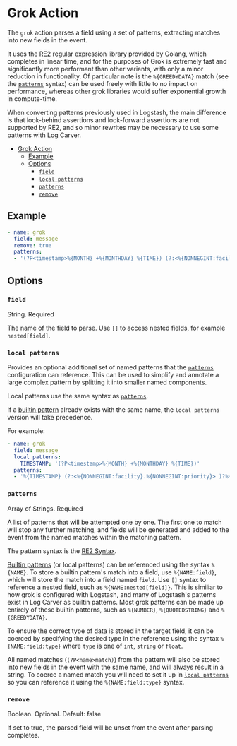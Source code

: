 # Grok Action

The `grok` action parses a field using a set of patterns, extracting matches into new fields in the event.

It uses the [RE2](https://code.google.com/p/re2/wiki/Syntax) regular expression library provided by Golang, which completes in linear time, and for the purposes of Grok is extremely fast and significantly more performant than other variants, with only a minor reduction in functionality. Of particular note is the `%{GREEDYDATA}` match (see the [`patterns`](#patterns) syntax) can be used freely with little to no impact on performance, whereas other grok libraries would suffer exponential growth in compute-time.

When converting patterns previously used in Logstash, the main difference is that look-behind assertions and look-forward assertions are not supported by RE2, and so minor rewrites may be necessary to use some patterns with Log Carver.

- [Grok Action](#grok-action)
  - [Example](#example)
  - [Options](#options)
    - [`field`](#field)
    - [`local patterns`](#local-patterns)
    - [`patterns`](#patterns)
    - [`remove`](#remove)

## Example

```yaml
- name: grok
  field: message
  remove: true
  patterns:
  - '(?P<timestamp>%{MONTH} +%{MONTHDAY} %{TIME}) (?:<%{NONNEGINT:facility}.%{NONNEGINT:priority}> )?%{IPORHOST:logsource}+(?: %{PROG:program}(?:\[%{POSINT:pid}\])?:|) %{GREEDYDATA:message}'
```

## Options

### `field`

String. Required

The name of the field to parse. Use `[]` to access nested fields, for example `nested[field]`.

### `local patterns`

Provides an optional additional set of named patterns that the [`patterns`](#patterns) configuration can reference. This can be used to simplify and annotate a large complex pattern by splitting it into smaller named components.

Local patterns use the same syntax as [`patterns`](#patterns).

If a [builtin pattern](../../../lc-lib/grok/builtin.go) already exists with the same name, the `local patterns` version will take precedence.

For example:

```yaml
- name: grok
  field: message
  local patterns:
    TIMESTAMP: '(?P<timestamp>%{MONTH} +%{MONTHDAY} %{TIME})'
  patterns:
  - '%{TIMESTAMP} (?:<%{NONNEGINT:facility}.%{NONNEGINT:priority}> )?%{IPORHOST:logsource}+(?: %{PROG:program}(?:\[%{POSINT:pid}\])?:|) %{GREEDYDATA:message}'
```

### `patterns`

Array of Strings. Required

A list of patterns that will be attempted one by one. The first one to match will stop any further matching, and fields will be generated and added to the event from the named matches within the matching pattern.

The pattern syntax is the [RE2 Syntax](https://code.google.com/p/re2/wiki/Syntax).

[Builtin patterns](../../../lc-lib/grok/builtin.go) (or local patterns) can be referenced using the syntax `%{NAME}`. To store a builtin pattern's match into a field, use `%{NAME:field}`, which will store the match into a field named `field`. Use `[]` syntax to reference a nested field, such as `%{NAME:nested[field]}`. This is similiar to how grok is configured with Logstash, and many of Logstash's patterns exist in Log Carver as builtin patterns. Most grok patterns can be made up entirely of these builtin patterns, such as `%{NUMBER}`, `%{QUOTEDSTRING}` and `%{GREEDYDATA}`.

To ensure the correct type of data is stored in the target field, it can be coerced by specifying the desired type in the reference using the syntax `%{NAME:field:type}` where `type` is one of `int`, `string` or `float`.

All named matches (`(?P<name>match)`) from the pattern will also be stored into new fields in the event with the same name, and will always result in a string. To coerce a named match you will need to set it up in [`local patterns`](#local-patterns) so you can reference it using the `%{NAME:field:type}` syntax.

### `remove`

Boolean. Optional. Default: false

If set to true, the parsed field will be unset from the event after parsing completes.
